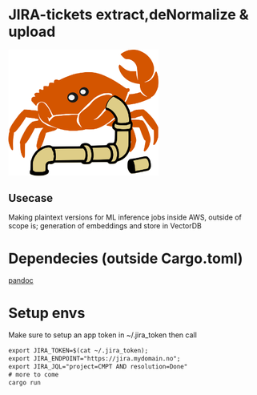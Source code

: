 # JIRA-tickets extract,deNormalize & upload
<img src="logo.svg" alt="Alt Text" width="300">

## Usecase 

Making plaintext versions for ML inference jobs inside AWS,
outside of scope is; generation of embeddings and store in VectorDB

# Dependecies (outside Cargo.toml)

[pandoc](https://pandoc.org/installing.html)


# Setup envs

Make sure to setup an app token in ~/.jira_token then call

    export JIRA_TOKEN=$(cat ~/.jira_token);
    export JIRA_ENDPOINT="https://jira.mydomain.no";
    export JIRA_JQL="project=CMPT AND resolution=Done"
    # more to come
    cargo run
